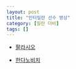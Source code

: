 ```yaml
---
layout: post
title: "인터밀란 선수 영상"
category: [밀란 더비]
tags: []
---
```


* [팔라시오](https://www.youtube.com/watch?v=iJ-bv5421wA)

* [한다노비치](https://www.youtube.com/watch?v=C1Dj9Zhkx3c)

 
